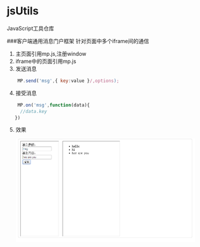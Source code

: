 # jsUtils
JavaScript工具仓库

###客户端通用消息门户框架
针对页面中多个iframe间的通信  

1. 主页面引用mp.js,注册window
2. iframe中的页面引用mp.js
3. 发送消息  
```javascript
	MP.send('msg',{ key:value }/,options);
```
4. 接受消息  

```javascript
	MP.on('msg',function(data){
	 //data.key
   })
```
5. 效果  

	![mp_01](/images/mp_01.png)
